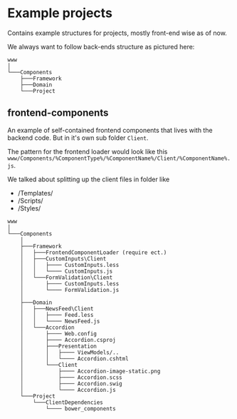 # Example projects
Contains example structures for projects, mostly front-end wise as of now.


We always want to follow back-ends structure as pictured here:

```
www  
│
└───Components
    ├───Framework
    ├───Domain
    └───Project

```


## frontend-components
An example of self-contained frontend components that lives with the backend code. But in it's own sub folder `Client`.

The pattern for the frontend loader would look like this `www/Components/%ComponentType%/%ComponentName%/Client/%ComponentName%.js`.

We talked about splitting up the client files in folder like

- /Templates/
- /Scripts/
- /Styles/

```
www  
│
└───Components
    │
    ├───Framework
    │   ├───FrontendComponentLoader (require ect.)
    │   ├───CustomInputs\Client
    │   │   ├──── CustomInputs.less
    │   │   └──── CustomInputs.js
    │   └───FormValidation\Client
    │       ├──── CustomInputs.less
    │       └──── FormValidation.js
    │
    ├───Domain
    │   ├───NewsFeed\Client
    │   │   ├──── Feed.less
    │   │   └──── NewsFeed.js
    │   └───Accordion
    │       ├──── Web.config  
    │       ├──── Accordion.csproj 
    │       ├───Presentation
    │       │   ├──── ViewModels/..
    │       │   └──── Accordion.cshtml
    │       └───Client
    │           ├──── Accordion-image-static.png
    │           ├──── Accordion.scss
    │           ├──── Accordion.swig
    │           └──── Accordion.js
    └───Project
        └───ClientDependencies
            └──── bower_components

```